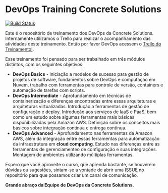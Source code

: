 # DevOps Training Concrete Solutions
[![Build Status](https://travis-ci.org/concretesolutions/cs-devops-training.svg?branch=master)](https://travis-ci.org/concretesolutions/cs-devops-training)


Este é o repositório de treinamento dos DevOps da Concrete Solutions. Internamente utilizamos o Trello para realizar o acompanhamento das atividades deste treinamento. Então por favor DevOps acessem o [Trello do Treinamento!](https://trello.com/b/qhQfUkHE/cs-devops-training).

Esse treinamento foi pensado para ser trabalhado em três módulos distintos, com os seguintes objetivos:
* **DevOps Basics** - Iniciação a modelos de sucesso para gestão de projetos de software, fundamentos sobre DevOps e computação em Nuvem, trabalho com ferramentas para controle de versão, containers e automação de tarefas com scripts.
* **DevOps Intermediate** - Aprofundamento em técnicas de containerização e diferenças encontradas entre essas arquiteturas e arquiteturas virtualizadas. Introdução a ferramentas de gestão de configuração e deploy. Introdução aos serviços de IaaS e PaaS, bem como um estudo sobre algumas ferramentas mais básicas disponibilizadas pela Amazon AWS. Definição sobre os conceitos mais básicos sobre integração contínua e entrega contínua.
* **DevOps Advanced** - Aprofundamento nas ferramentas da Amazon AWS, além da integração entre essas ferramentas para automatização da infraestrutura em __cloud computing__. Estudo nas diferenças entre as ferramentas de gerenciamenteo de configuração e suas integrações. Montagem de ambientes utilizando múltiplas ferramentas. 

Espero que você aproveite o curso, que aprenda bastante, se houverem dúvidas ou sugestões, sintam-se a vontade de abrir uma [ISSUE](https://github.com/concretesolutions/cs-devops-training/issues) no repositório para que possamos criar um canal de comunicação.

**Grande abraço da Equipe de DevOps da Concrete Solutions.**

